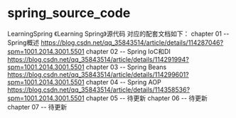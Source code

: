 # spring_source_code
LearningSpring
《Learning Spring》源代码
对应的配套文档如下：
chapter 01 -- Spring概述 https://blog.csdn.net/qq_35843514/article/details/114287046?spm=1001.2014.3001.5501
chapter 02 -- Spring IoC和DI https://blog.csdn.net/qq_35843514/article/details/114291994?spm=1001.2014.3001.5501
chapter 03 -- Spring Beans https://blog.csdn.net/qq_35843514/article/details/114299601?spm=1001.2014.3001.5501
chapter 04 -- Spring AOP https://blog.csdn.net/qq_35843514/article/details/114358536?spm=1001.2014.3001.5501
chapter 05 -- 待更新
chapter 06 -- 待更新
chapter 07 -- 待更新
